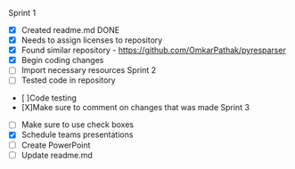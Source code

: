Sprint 1
- [x] Created readme.md DONE
- [X] Needs to assign licenses to repository 
- [x] Found similar repository - https://github.com/OmkarPathak/pyresparser 
- [X] Begin coding changes 
- [ ] Import necessary resources 
Sprint 2
- [ ] Tested code in repository 
- [ ]Code testing 
- [X]Make sure to comment on changes that was made 
Sprint 3
- [ ] Make sure to use check boxes 
- [X] Schedule teams presentations 
- [ ] Create PowerPoint 
- [ ] Update readme.md
